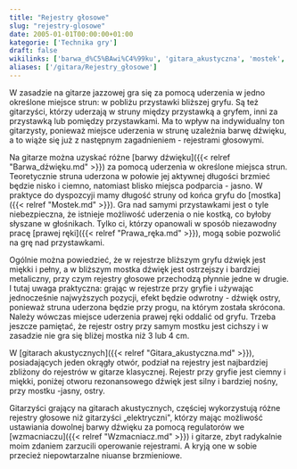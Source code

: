 ```yaml
---
title: "Rejestry głosowe"
slug: "rejestry-glosowe"
date: 2005-01-01T00:00:00+01:00
kategorie: ['Technika gry']
draft: false
wikilinks: ['barwa_d%C5%BAwi%C4%99ku', 'gitara_akustyczna', 'mostek', 'prawa_r%C4%99ka', 'wzmacniacz']
aliases: ['/gitara/Rejestry_głosowe']
---
```

W zasadzie na gitarze jazzowej gra się za pomocą uderzenia w jedno
określone miejsce strun: w pobliżu przystawki bliższej gryfu. Są też
gitarzyści, którzy uderzają w struny między przystawką a gryfem, inni za
przystawką lub pomiędzy przystawkami. Ma to wpływ na indywidualny ton
gitarzysty, ponieważ miejsce uderzenia w strunę uzależnia barwę dźwięku,
a to wiąże się już z następnym zagadnieniem - rejestrami głosowymi.

Na gitarze można uzyskać różne [barwy dźwięku]({{< relref "Barwa_dźwięku.md" >}})
za pomocą uderzenia w określone miejsca strun. Teoretycznie struna
uderzona w połowie jej aktywnej długości brzmieć będzie nisko i ciemno,
natomiast blisko miejsca podparcia - jasno. W praktyce do dyspozcyji
mamy długość struny od końca gryfu do [mostka]({{< relref "Mostek.md" >}}). Gra
nad samymi przystawkami jest o tyle niebezpieczna, że istnieje możliwość
uderzenia o nie kostką, co byłoby słyszane w głośnikach. Tylko ci,
którzy opanowali w sposób niezawodny pracę [prawej
ręki]({{< relref "Prawa_ręka.md" >}}), mogą sobie pozwolić na grę nad
przystawkami.

Ogólnie można powiedzieć, że w rejestrze bliższym gryfu dźwięk jest
miękki i pełny, a w bliższym mostka dźwięk jest ostrzejszy i bardziej
metaliczny, przy czym rejestry głosowe przechodzą płynnie jedne w
drugie. I tutaj uwaga praktyczna: grając w rejestrze przy gryfie i
używając jednocześnie najwyższych pozycji, efekt będzie odwrotny -
dźwięk ostry, ponieważ struna uderzona będzie przy progu, na którym
została skrócona. Należy wówczas miejsce uderzenia prawej ręki oddalić
od gryfu. Trzeba jeszcze pamiętać, że rejestr ostry przy samym mostku
jest cichszy i w zasadzie nie gra się bliżej mostka niż 3 lub 4 cm.

W [gitarach akustycznych]({{< relref "Gitara_akustyczna.md" >}}), posiadających
jeden okrągły otwór, podział na rejestry jest najbardziej zbliżony do
rejestrów w gitarze klasycznej. Rejestr przy gryfie jest ciemny i
miękki, poniżej otworu rezonansowego dźwięk jest silny i bardziej
nośny, przy mostku -jasny, ostry.

Gitarzyści grający na gitarach akustycznych, częściej wykorzystują różne
rejestry głosowe niż gitarzyści „elektryczni", którzy mając możliwość
ustawiania dowolnej barwy dźwięku za pomocą regulatorów we
[wzmacniaczu]({{< relref "Wzmacniacz.md" >}}) i gitarze, zbyt radykalnie moim
zdaniem zarzucili operowanie rejestrami. A kryją one w sobie przecież
niepowtarzalne niuanse brzmieniowe.

